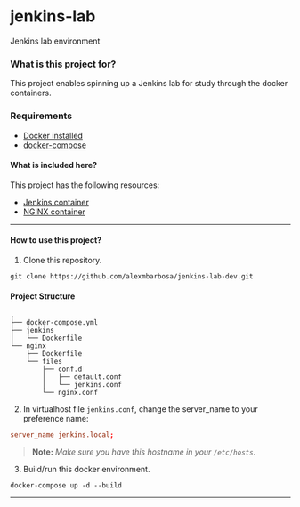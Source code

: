 # jenkins-lab

Jenkins lab environment

### **What is this project for?**

This project enables spinning up a Jenkins lab for study through the docker containers.

### Requirements

- [Docker installed](https://docs.docker.com/engine/install/)
- [docker-compose](https://docs.docker.com.zh.xy2401.com/v17.12/compose/install/)

#### **What is included here?**

This project has the following resources:

- [Jenkins container](https://www.jenkins.io/doc/book/installing/docker/)
- [NGINX container](https://docs.nginx.com/nginx/admin-guide/installing-nginx/installing-nginx-docker/)

---
#### **How to use this project?**

1. Clone this repository.

```shell
git clone https://github.com/alexmbarbosa/jenkins-lab-dev.git
```

#### **Project Structure**

```shell
.
├── docker-compose.yml
├── jenkins
│   └── Dockerfile
└── nginx
    ├── Dockerfile
    └── files
        ├── conf.d
        │   ├── default.conf
        │   └── jenkins.conf
        └── nginx.conf
```

2. In virtualhost file `jenkins.conf`, change the server_name to your preference name:

```conf
server_name jenkins.local;
```

> **Note:** *Make sure you have this hostname in your `/etc/hosts`*.

3. Build/run this docker environment.

```shell
docker-compose up -d --build
```

___
